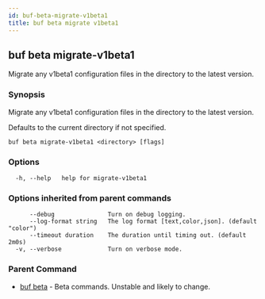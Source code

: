 ```yaml
---
id: buf-beta-migrate-v1beta1
title: buf beta migrate v1beta1
---
```

## buf beta migrate-v1beta1

Migrate any v1beta1 configuration files in the directory to the latest version.

### Synopsis

Migrate any v1beta1 configuration files in the directory to the latest version.

Defaults to the current directory if not specified.

```
buf beta migrate-v1beta1 <directory> [flags]
```

### Options

```
  -h, --help   help for migrate-v1beta1
```

### Options inherited from parent commands

```
      --debug               Turn on debug logging.
      --log-format string   The log format [text,color,json]. (default "color")
      --timeout duration    The duration until timing out. (default 2m0s)
  -v, --verbose             Turn on verbose mode.
```

### Parent Command

* [buf beta](buf-beta.md)	 - Beta commands. Unstable and likely to change.
